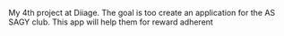 My 4th project at Diiage. The goal is too create an application for the AS SAGY club.
This app will help them for reward adherent